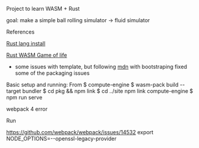 Project to learn WASM + Rust

goal: make a simple ball rolling simulator -> fluid simulator

References

[Rust lang install](https://www.rust-lang.org/learn/get-started)

[Rust WASM Game of life](https://rustwasm.github.io/docs/book/game-of-life)
- some issues with template, but following [mdn](https://developer.mozilla.org/en-US/docs/WebAssembly/Rust_to_Wasm) with bootstraping fixed some of the packaging issues


Basic setup and running:
From $ compute-engine
$ wasm-pack build --target bundler
$ cd pkg && npm link
$ cd ../site npm link compute-engine
$ npm run serve




webpack 4 error

Run


https://github.com/webpack/webpack/issues/14532
export NODE_OPTIONS=--openssl-legacy-provider

